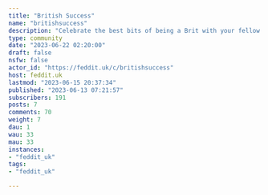 ```yaml
---
title: "British Success" 
name: "britishsuccess"
description: "Celebrate the best bits of being a Brit with your fellow Brits and show off our culture to the rest of the world.# Rules- Be Kind.- Be friendly.- Follow [Feddit.uk](https://feddit.uk/post/21869) site rules."
type: community
date: "2023-06-22 02:20:00"
draft: false
nsfw: false
actor_id: "https://feddit.uk/c/britishsuccess"
host: feddit.uk
lastmod: "2023-06-15 20:37:34"
published: "2023-06-13 07:21:57"
subscribers: 191
posts: 7
comments: 70
weight: 7
dau: 1
wau: 33
mau: 33
instances:
- "feddit_uk"
tags: 
- "feddit_uk"

---
```


